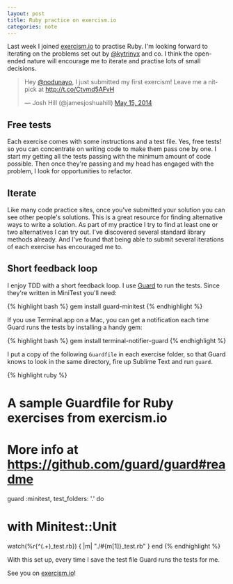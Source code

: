 ```yaml
---
layout: post
title: Ruby practice on exercism.io
categories: note
---
```

Last week I joined [exercism.io] to practise Ruby. I'm looking forward to
iterating on the problems set out by [@kytrinyx] and co. I think the
open-ended nature will encourage me to iterate and practise lots of small decisions.

<blockquote class="twitter-tweet" lang="en"><p>Hey <a href="https://twitter.com/nodunayo">@nodunayo</a>, I just submitted my first exercism! Leave me a nitpick at <a href="http://t.co/Ctvmd5AFvH">http://t.co/Ctvmd5AFvH</a></p>&mdash; Josh Hill (@jamesjoshuahill) <a href="https://twitter.com/jamesjoshuahill/status/466967829032366080">May 15, 2014</a></blockquote> <script async src="//platform.twitter.com/widgets.js" charset="utf-8"></script>

## Free tests

Each exercise comes with some instructions and a test file. Yes, free tests! so you can concentrate on writing code to make them pass one by one. I start my getting all the tests passing with the minimum amount of code possible. Then once they're passing and my head has engaged with the problem, I look for opportunities to refactor.

## Iterate

Like many code practice sites, once you've submitted your solution you can see other people's solutions. This is a great resource for finding alternative ways to write a solution. As part of my practice I try to find at least one or two alternatives I can try out. I've discovered several standard library methods already. And I've found that being able to submit several iterations of each exercise has encouraged me to.

## Short feedback loop

I enjoy TDD with a short feedback loop. I use [Guard] to run the tests. Since they're written in MiniTest you'll need:

{% highlight bash %}
gem install guard-minitest
{% endhighlight %}

If you use Terminal.app on a Mac, you can get a notification each time Guard runs the tests by installing a handy gem:

{% highlight bash %}
gem install terminal-notifier-guard
{% endhighlight %}

I put a copy of the following `Guardfile` in each exercise folder, so that Guard knows to look in the same directory, fire up Sublime Text and run `guard`.

{% highlight ruby %}
# A sample Guardfile for Ruby exercises from exercism.io
# More info at https://github.com/guard/guard#readme

guard :minitest, test_folders: '.' do
  # with Minitest::Unit
  watch(%r{^(.+)_test\.rb}) { |m| "./#{m[1]}_test.rb" }
end
{% endhighlight %}

With this set up, every time I save the test file Guard runs the tests for me.

See you on [exercism.io]!

[exercism.io]: http://exercism.io
[@kytrinyx]: https://twitter.com/kytrinyx
[Guard]: http://guardgem.org

